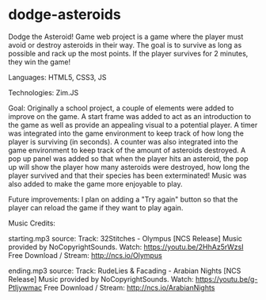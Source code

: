 # dodge-asteroids
Dodge the Asteroid! Game web project is a game where the player must avoid or destroy asteroids in their way. The goal is to survive as long as possible and rack up the most points. If the player survives for 2 minutes, they win the game!

Languages: HTML5, CSS3, JS

Technologies: Zim.JS

Goal: Originally a school project, a couple of elements were added to improve on the game. A start frame was added to act as an introduction to the game as well as provide an appealing visual to a potential player. A timer was integrated into the game environment to keep track of how long the player is surviving (in seconds). A counter was also integrated into the game environment to keep track of the amount of asteroids destroyed. A pop up panel was added so that when the player hits an asteroid, the pop up will show the player how many asteroids were destroyed, how long the player survived and that their species has been exterminated! Music was also added to make the game more enjoyable to play.

Future improvements: I plan on adding a "Try again" button so that the player can reload the game if they want to play again.

Music Credits: 

starting.mp3 source:
Track: 32Stitches - Olympus [NCS Release]
Music provided by NoCopyrightSounds.
Watch: https://youtu.be/2HhAz5rWzsI
Free Download / Stream: http://ncs.io/Olympus

ending.mp3 source:
Track: RudeLies & Facading - Arabian Nights [NCS Release]
Music provided by NoCopyrightSounds.
Watch: https://youtu.be/g-PtIjywmac
Free Download / Stream: http://ncs.io/ArabianNights
